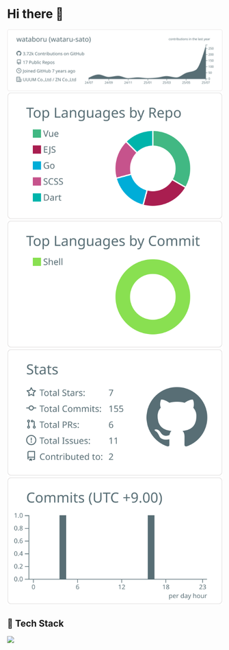 # Hi there 👋

![](https://raw.githubusercontent.com/wataboru/wataboru/main/profile-summary-card-output/default/0-profile-details.svg)
![](https://raw.githubusercontent.com/wataboru/wataboru/main/profile-summary-card-output/default/1-repos-per-language.svg)
![](https://raw.githubusercontent.com/wataboru/wataboru/main/profile-summary-card-output/default/2-most-commit-language.svg)
![](https://raw.githubusercontent.com/wataboru/wataboru/main/profile-summary-card-output/default/3-stats.svg)
![](https://raw.githubusercontent.com/wataboru/wataboru/main/profile-summary-card-output/default/4-productive-time.svg)

## 🚀 Tech Stack
<a href="https://skillicons.dev">
  <img src="https://skillicons.dev/icons?i=html,css,js,ts,jest,react,nextjs,vue,nuxtjs,dart,flutter,php,laravel,go,aws,firebase,heroku,vercel,github,githubactions,graphql,,docker,terraform,sentry,mysql,vscode&theme=light&perline=12" />
</a>
